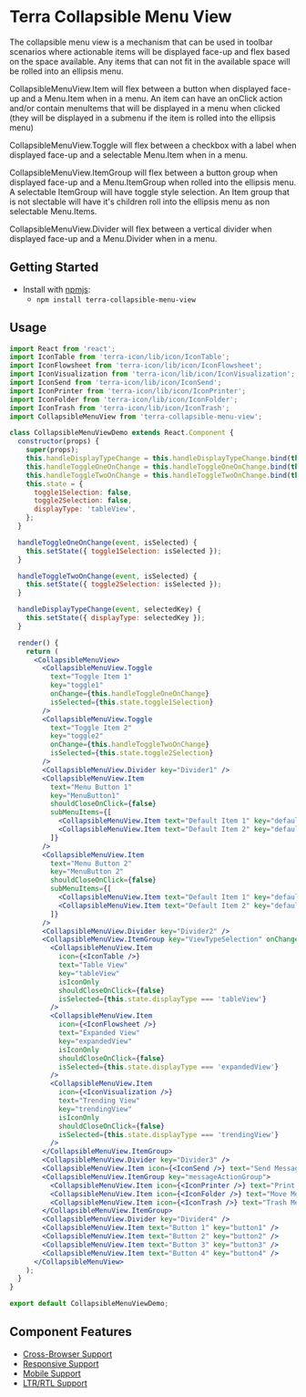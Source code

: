 # Terra Collapsible Menu View

The collapsible menu view is a mechanism that can be used in toolbar scenarios where actionable items will be displayed face-up and flex based on the space available. Any items that can not fit in the available space will be rolled into an ellipsis menu.

CollapsibleMenuView.Item will flex between a button when displayed face-up and a Menu.Item when in a menu. An item can have an onClick action and/or contain menuItems that will be displayed in a menu when clicked (they will be displayed in a submenu if the item is rolled into the ellipsis menu)

CollapsibleMenuView.Toggle will flex between a checkbox with a label when displayed face-up and a selectable Menu.Item when in a menu.

CollapsibleMenuView.ItemGroup will flex between a button group when displayed face-up and a Menu.ItemGroup when rolled into the ellipsis menu. A selectable ItemGroup will have toggle style selection. An Item group that is not slectable will have it's children roll into the ellipsis menu as non selectable Menu.Items.

CollapsibleMenuView.Divider will flex between a vertical divider when displayed face-up and a Menu.Divider when in a menu.

## Getting Started

- Install with [npmjs](https://www.npmjs.com):
  - `npm install terra-collapsible-menu-view`

## Usage

```jsx
import React from 'react';
import IconTable from 'terra-icon/lib/icon/IconTable';
import IconFlowsheet from 'terra-icon/lib/icon/IconFlowsheet';
import IconVisualization from 'terra-icon/lib/icon/IconVisualization';
import IconSend from 'terra-icon/lib/icon/IconSend';
import IconPrinter from 'terra-icon/lib/icon/IconPrinter';
import IconFolder from 'terra-icon/lib/icon/IconFolder';
import IconTrash from 'terra-icon/lib/icon/IconTrash';
import CollapsibleMenuView from 'terra-collapsible-menu-view';

class CollapsibleMenuViewDemo extends React.Component {
  constructor(props) {
    super(props);
    this.handleDisplayTypeChange = this.handleDisplayTypeChange.bind(this);
    this.handleToggleOneOnChange = this.handleToggleOneOnChange.bind(this);
    this.handleToggleTwoOnChange = this.handleToggleTwoOnChange.bind(this);
    this.state = {
      toggle1Selection: false,
      toggle2Selection: false,
      displayType: 'tableView',
    };
  }

  handleToggleOneOnChange(event, isSelected) {
    this.setState({ toggle1Selection: isSelected });
  }

  handleToggleTwoOnChange(event, isSelected) {
    this.setState({ toggle2Selection: isSelected });
  }

  handleDisplayTypeChange(event, selectedKey) {
    this.setState({ displayType: selectedKey });
  }

  render() {
    return (
      <CollapsibleMenuView>
        <CollapsibleMenuView.Toggle
          text="Toggle Item 1"
          key="toggle1"
          onChange={this.handleToggleOneOnChange}
          isSelected={this.state.toggle1Selection}
        />
        <CollapsibleMenuView.Toggle
          text="Toggle Item 2"
          key="toggle2"
          onChange={this.handleToggleTwoOnChange}
          isSelected={this.state.toggle2Selection}
        />
        <CollapsibleMenuView.Divider key="Divider1" />
        <CollapsibleMenuView.Item
          text="Menu Button 1"
          key="MenuButton1"
          shouldCloseOnClick={false}
          subMenuItems={[
            <CollapsibleMenuView.Item text="Default Item 1" key="defaultItem1" />,
            <CollapsibleMenuView.Item text="Default Item 2" key="defaultItem2" />,
          ]}
        />
        <CollapsibleMenuView.Item
          text="Menu Button 2"
          key="MenuButton 2"
          shouldCloseOnClick={false}
          subMenuItems={[
            <CollapsibleMenuView.Item text="Default Item 1" key="defaultItem1" />,
            <CollapsibleMenuView.Item text="Default Item 2" key="defaultItem2" />,
          ]}
        />
        <CollapsibleMenuView.Divider key="Divider2" />
        <CollapsibleMenuView.ItemGroup key="ViewTypeSelection" onChange={this.handleDisplayTypeChange}>
          <CollapsibleMenuView.Item
            icon={<IconTable />}
            text="Table View"
            key="tableView"
            isIconOnly
            shouldCloseOnClick={false}
            isSelected={this.state.displayType === 'tableView'}
          />
          <CollapsibleMenuView.Item
            icon={<IconFlowsheet />}
            text="Expanded View"
            key="expandedView"
            isIconOnly
            shouldCloseOnClick={false}
            isSelected={this.state.displayType === 'expandedView'}
          />
          <CollapsibleMenuView.Item
            icon={<IconVisualization />}
            text="Trending View"
            key="trendingView"
            isIconOnly
            shouldCloseOnClick={false}
            isSelected={this.state.displayType === 'trendingView'}
          />
        </CollapsibleMenuView.ItemGroup>
        <CollapsibleMenuView.Divider key="Divider3" />
        <CollapsibleMenuView.Item icon={<IconSend />} text="Send Message" key="send" isIconOnly />
        <CollapsibleMenuView.ItemGroup key="messageActionGroup">
          <CollapsibleMenuView.Item icon={<IconPrinter />} text="Print Message" key="print" isIconOnly />
          <CollapsibleMenuView.Item icon={<IconFolder />} text="Move Message to Folder..." key="move" isIconOnly />
          <CollapsibleMenuView.Item icon={<IconTrash />} text="Trash Message" key="trash" isIconOnly />
        </CollapsibleMenuView.ItemGroup>
        <CollapsibleMenuView.Divider key="Divider4" />
        <CollapsibleMenuView.Item text="Button 1" key="button1" />
        <CollapsibleMenuView.Item text="Button 2" key="button2" />
        <CollapsibleMenuView.Item text="Button 3" key="button3" />
        <CollapsibleMenuView.Item text="Button 4" key="button4" />
      </CollapsibleMenuView>
    );
  }
}

export default CollapsibleMenuViewDemo;
```

## Component Features


 * [Cross-Browser Support](https://github.com/cerner/terra-ui/blob/master/src/terra-dev-site/contributing/ComponentStandards.e.contributing.md#cross-browser-support)
 * [Responsive Support](https://github.com/cerner/terra-ui/blob/master/src/terra-dev-site/contributing/ComponentStandards.e.contributing.md#responsive-support)
 * [Mobile Support](https://github.com/cerner/terra-ui/blob/master/src/terra-dev-site/contributing/ComponentStandards.e.contributing.md#mobile-support)
 * [LTR/RTL Support](https://github.com/cerner/terra-core/wiki/Component-Features#ltr--rtl-support)
